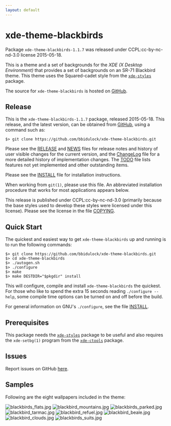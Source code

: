 ```yaml
---
layout: default
---
```

[xde-theme-blackbirds -- read me first file.  2015-05-18]: #

xde-theme-blackbirds
===============

Package `xde-theme-blackbirds-1.1.7` was released under CCPL:cc-by-nc-nd-3.0
license 2015-05-18.

This is a theme and a set of backgrounds for the _XDE (X Desktop
Environment)_ that provides a set of backgrounds on
an SR-71 Blackbird theme.
This theme uses the Squared-cadet style from the [`xde-styles`][11]
package.

The source for `xde-theme-blackbirds` is hosted on [GitHub][1].


Release
-------

This is the `xde-theme-blackbirds-1.1.7` package, released 2015-05-18.
This release, and the latest version, can be obtained from [GitHub][1],
using a command such as:

    $> git clone https://github.com/bbidulock/xde-theme-blackbirds.git

Please see the [RELEASE][3] and [NEWS][4] files for release notes and
history of user visible changes for the current version, and the
[ChangeLog][5] file for a more detailed history of implementation
changes.  The [TODO][6] file lists features not yet implemented and
other outstanding items.

Please see the [INSTALL][8] file for installation instructions.

When working from `git(1)`, please use this file.  An abbreviated
installation procedure that works for most applications appears below.

This release is published under CCPL:cc-by-nc-nd-3.0 (primarily because
the base styles used to develop these styles were licensed under this
license).
Please see the license in the file [COPYING][10].


Quick Start
-----------

The quickest and easiest way to get `xde-theme-blackbirds` up and
running is to run the following commands:

    $> git clone https://github.com/bbidulock/xde-theme-blackbirds.git
    $> cd xde-theme-blackbirds
    $> ./autogen.sh
    $> ./configure
    $> make
    $> make DESTDIR="$pkgdir" install

This will configure, compile and install `xde-theme-blackbirds` the
quickest.  For those who like to spend the extra 15 seconds reading
`./configure --help`, some compile time options can be turned on and off
before the build.

For general information on GNU's `./configure`, see the file
[INSTALL][8].


Prerequisites
-------------

This package needs the [`xde-styles`][11] package to be useful and also
requires the `xde-setbg(1)` program from the [`xde-ctools`][12] package.


Issues
------

Report issues on GitHub [here][2].


Samples
-------

Following are the eight wallpapers included in the theme:

![blackbirds_flats.jpg](images/blackbirds_flats.jpg "Wallpaper #1")
![blackbird_mountains.jpg](images/blackbird_mountains.jpg "Wallpaper #2")
![blackbirds_parked.jpg](images/blackbirds_parked.jpg "Wallpaper #3")
![blackbird_tarmac.jpg](images/blackbird_tarmac.jpg "Wallpaper #4")
![blackbird_refuel.jpg](images/blackbird_refuel.jpg "Wallpaper #5")
![blackbird_beale.jpg](images/blackbird_beale.jpg "Wallpaper #6")
![blackbird_clouds.jpg](images/blackbird_clouds.jpg "Wallpaper #7")
![blackbirds_suits.jpg](images/blackbirds_suits.jpg "Wallpaper #8")



[1]: https://github.com/bbidulock/xde-theme-blackbirds
[2]: https://github.com/bbidulock/xde-theme-blackbirds/issues
[3]: https://github.com/bbidulock/xde-theme-blackbirds/blob/master/RELEASE
[4]: https://github.com/bbidulock/xde-theme-blackbirds/blob/master/NEWS
[5]: https://github.com/bbidulock/xde-theme-blackbirds/blob/master/ChangeLog
[6]: https://github.com/bbidulock/xde-theme-blackbirds/blob/master/TODO
[7]: https://github.com/bbidulock/xde-theme-blackbirds/blob/master/COMPLIANCE
[8]: https://github.com/bbidulock/xde-theme-blackbirds/blob/master/INSTALL
[9]: https://github.com/bbidulock/xde-theme-blackbirds/blob/master/LICENSE
[10]: https://github.com/bbidulock/xde-theme-blackbirds/blob/master/COPYING
[11]: https://github.com/bbidulock/xde-styles
[12]: https://github.com/bbidulock/xde-ctools

[ vim: set ft=markdown sw=4 tw=72 nocin nosi fo+=tcqlorn spell: ]: #
